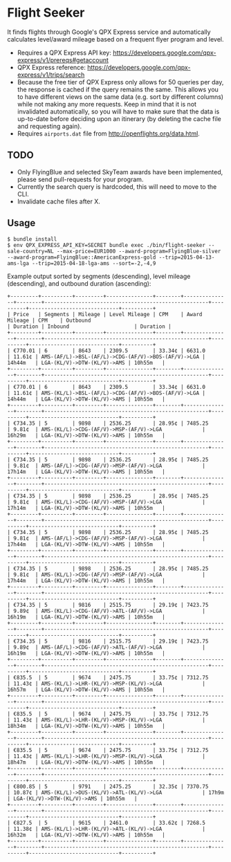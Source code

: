# Flight Seeker

It finds flights through Google's QPX Express service and automatically calculates level/award mileage based on a frequent flyer program and level.

* Requires a QPX Express API key: https://developers.google.com/qpx-express/v1/prereqs#getaccount
* QPX Express reference: https://developers.google.com/qpx-express/v1/trips/search
* Because the free tier of QPX Express only allows for 50 queries per day, the response is cached if the query remains the same. This allows you to have different views on the same data (e.g. sort by different columns) while not making any more requests. Keep in mind that it is not invalidated automatically, so you will have to make sure that the data is up-to-date before deciding upon an itinerary (by deleting the cache file and requesting again).
* Requires `airports.dat` file from http://openflights.org/data.html.

## TODO

* Only FlyingBlue and selected SkyTeam awards have been implemented, please send pull-requests for your program.
* Currently the search query is hardcoded, this will need to move to the CLI.
* Invalidate cache files after X.

## Usage

```
$ bundle install
$ env QPX_EXPRESS_API_KEY=SECRET bundle exec ./bin/flight-seeker --sale-country=NL --max-price=EUR1000 --award-program=FlyingBlue-silver --award-program=FlyingBlue::AmericanExpress-gold --trip=2015-04-13-ams-lga --trip=2015-04-18-lga-ams --sort=-2,-4,9
```

Example output sorted by segments (descending), level mileage (descending), and outbound duration (ascending):

```
+---------+----------+---------+---------------+--------+---------------+--------+-----------------------------------------------------+----------+-----------------------------+----------+
| Price   | Segments | Mileage | Level Mileage | CPM    | Award Mileage | CPM    | Outbound                                            | Duration | Inbound                     | Duration |
+---------+----------+---------+---------------+--------+---------------+--------+-----------------------------------------------------+----------+-----------------------------+----------+
| €770.01 | 6        | 8643    | 2309.5        | 33.34¢ | 6631.0        | 11.61¢ | AMS-(AF/L)->BSL-(AF/L)->CDG-(AF/V)->BOS-(AF/V)->LGA | 14h44m   | LGA-(KL/V)->DTW-(KL/V)->AMS | 10h55m   |
+---------+----------+---------+---------------+--------+---------------+--------+-----------------------------------------------------+----------+-----------------------------+----------+
| €770.01 | 6        | 8643    | 2309.5        | 33.34¢ | 6631.0        | 11.61¢ | AMS-(KL/L)->BSL-(AF/L)->CDG-(AF/V)->BOS-(AF/V)->LGA | 14h44m   | LGA-(KL/V)->DTW-(KL/V)->AMS | 10h55m   |
+---------+----------+---------+---------------+--------+---------------+--------+-----------------------------------------------------+----------+-----------------------------+----------+
| €734.35 | 5        | 9898    | 2536.25       | 28.95¢ | 7485.25       | 9.81¢  | AMS-(KL/L)->CDG-(AF/V)->MSP-(AF/V)->LGA             | 16h29m   | LGA-(KL/V)->DTW-(KL/V)->AMS | 10h55m   |
+---------+----------+---------+---------------+--------+---------------+--------+-----------------------------------------------------+----------+-----------------------------+----------+
| €734.35 | 5        | 9898    | 2536.25       | 28.95¢ | 7485.25       | 9.81¢  | AMS-(AF/L)->CDG-(AF/V)->MSP-(AF/V)->LGA             | 17h14m   | LGA-(KL/V)->DTW-(KL/V)->AMS | 10h55m   |
+---------+----------+---------+---------------+--------+---------------+--------+-----------------------------------------------------+----------+-----------------------------+----------+
| €734.35 | 5        | 9898    | 2536.25       | 28.95¢ | 7485.25       | 9.81¢  | AMS-(KL/L)->CDG-(AF/V)->MSP-(AF/V)->LGA             | 17h14m   | LGA-(KL/V)->DTW-(KL/V)->AMS | 10h55m   |
+---------+----------+---------+---------------+--------+---------------+--------+-----------------------------------------------------+----------+-----------------------------+----------+
| €734.35 | 5        | 9898    | 2536.25       | 28.95¢ | 7485.25       | 9.81¢  | AMS-(AF/L)->CDG-(AF/V)->MSP-(AF/V)->LGA             | 17h44m   | LGA-(KL/V)->DTW-(KL/V)->AMS | 10h55m   |
+---------+----------+---------+---------------+--------+---------------+--------+-----------------------------------------------------+----------+-----------------------------+----------+
| €734.35 | 5        | 9898    | 2536.25       | 28.95¢ | 7485.25       | 9.81¢  | AMS-(KL/L)->CDG-(AF/V)->MSP-(AF/V)->LGA             | 17h44m   | LGA-(KL/V)->DTW-(KL/V)->AMS | 10h55m   |
+---------+----------+---------+---------------+--------+---------------+--------+-----------------------------------------------------+----------+-----------------------------+----------+
| €734.35 | 5        | 9816    | 2515.75       | 29.19¢ | 7423.75       | 9.89¢  | AMS-(KL/L)->CDG-(AF/V)->ATL-(AF/V)->LGA             | 16h19m   | LGA-(KL/V)->DTW-(KL/V)->AMS | 10h55m   |
+---------+----------+---------+---------------+--------+---------------+--------+-----------------------------------------------------+----------+-----------------------------+----------+
| €734.35 | 5        | 9816    | 2515.75       | 29.19¢ | 7423.75       | 9.89¢  | AMS-(AF/L)->CDG-(AF/V)->ATL-(AF/V)->LGA             | 16h19m   | LGA-(KL/V)->DTW-(KL/V)->AMS | 10h55m   |
+---------+----------+---------+---------------+--------+---------------+--------+-----------------------------------------------------+----------+-----------------------------+----------+
| €835.5  | 5        | 9674    | 2475.75       | 33.75¢ | 7312.75       | 11.43¢ | AMS-(KL/L)->LHR-(KL/V)->MSP-(KL/V)->LGA             | 16h57m   | LGA-(KL/V)->DTW-(KL/V)->AMS | 10h55m   |
+---------+----------+---------+---------------+--------+---------------+--------+-----------------------------------------------------+----------+-----------------------------+----------+
| €835.5  | 5        | 9674    | 2475.75       | 33.75¢ | 7312.75       | 11.43¢ | AMS-(KL/L)->LHR-(KL/V)->MSP-(KL/V)->LGA             | 18h34m   | LGA-(KL/V)->DTW-(KL/V)->AMS | 10h55m   |
+---------+----------+---------+---------------+--------+---------------+--------+-----------------------------------------------------+----------+-----------------------------+----------+
| €835.5  | 5        | 9674    | 2475.75       | 33.75¢ | 7312.75       | 11.43¢ | AMS-(KL/L)->LHR-(KL/V)->MSP-(KL/V)->LGA             | 18h47m   | LGA-(KL/V)->DTW-(KL/V)->AMS | 10h55m   |
+---------+----------+---------+---------------+--------+---------------+--------+-----------------------------------------------------+----------+-----------------------------+----------+
| €800.85 | 5        | 9791    | 2475.25       | 32.35¢ | 7370.75       | 10.87¢ | AMS-(KL/L)->DUS-(KL/V)->ATL-(KL/V)->LGA             | 17h9m    | LGA-(KL/V)->DTW-(KL/V)->AMS | 10h55m   |
+---------+----------+---------+---------------+--------+---------------+--------+-----------------------------------------------------+----------+-----------------------------+----------+
| €827.5  | 5        | 9615    | 2461.0        | 33.62¢ | 7268.5        | 11.38¢ | AMS-(KL/L)->LHR-(KL/V)->ATL-(KL/V)->LGA             | 16h32m   | LGA-(KL/V)->DTW-(KL/V)->AMS | 10h55m   |
+---------+----------+---------+---------------+--------+---------------+--------+-----------------------------------------------------+----------+-----------------------------+----------+
```
